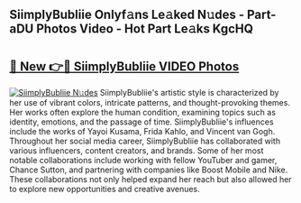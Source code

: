 ## SiimplyBubliie Onlyf𝚊ns Le𝚊ked N𝚞des - Part-aDU Photos Video - Hot Part Le𝚊ks KgcHQ

# <h2><a href="http://ac2082.deff.icu/?id=SiimplyBubliie">🔗 New 👉🔴 SiimplyBubliie VIDEO Photos</a></h2>

[![SiimplyBubliie N𝚞des](https://i.imgur.com/rIISA9y.gif)](http://ac2082.deff.icu/?id=SiimplyBubliie)
SiimplyBubliie's artistic style is characterized by her use of vibrant colors, intricate patterns, and thought-provoking themes. Her works often explore the human condition, examining topics such as identity, emotions, and the passage of time. SiimplyBubliie's influences include the works of Yayoi Kusama, Frida Kahlo, and Vincent van Gogh. Throughout her social media career, SiimplyBubliie has collaborated with various influencers, content creators, and brands. Some of her most notable collaborations include working with fellow YouTuber and gamer, Chance Sutton, and partnering with companies like Boost Mobile and Nike. These collaborations not only helped expand her reach but also allowed her to explore new opportunities and creative avenues.
